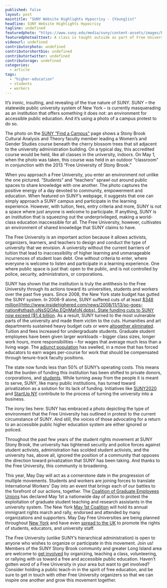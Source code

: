 ```yaml
---
published: false
layout: post
maintitle: "SUNY Website Highlights Hypocrisy - {Young}ist"
headline: SUNY Website Highlights Hypocrisy
tagline: undefined
featuredphoto: "https://www.suny.edu/media/suny/content-assets/images/banner/campuses/stonybrook_class_outside-1056x384.jpg"
featuredphotoalttext: A class is taught outside as part of Free University of Stony Brook in 2013.
videourl: undefined
contributorphoto: undefined
contributorshortbio: undefined
contributortwitter: undefined
contributorage: undefined
categories: 
  - article
tags: 
  - "higher-education"
  - students
  - workers
---
```


It’s ironic, insulting, and revealing of the true nature of SUNY. SUNY – the statewide public university system of New York – is currently masquerading as an institution that offers something it does not: an environment for accessible public education. And it’s using a photo of a campus protest to do so.

The photo on the [SUNY “Find a Campus”](https://www.suny.edu/attend/find-a-suny-campus/) page shows a Stony Brook Cultural Analysis and Theory faculty member leading a Women’s and Gender Studies course beneath the cherry blossom trees that sit adjacent to the university administration building. On a typical day, this accredited course would be held, like all classes in the university, indoors. On May 1, when the photo was taken, this course was held in an outdoor “classroom” in conjunction with the 2013 “Free University of Stony Brook.”

When you approach a Free University, you enter an environment not unlike the one pictured. “Students” and “teachers” sprawl out around public spaces to share knowledge with one another. The photo captures the positive energy of a day devoted to community, empowerment and education. When featured on SUNY’s webpage, it suggests that one can simply approach a SUNY campus and participate in the learning experience.  However, with tuition, fees, entry criteria and more, SUNY is not a space where just anyone is welcome to participate. If anything, SUNY is an institution that is squeezing out the underprivileged, making a world-class education inaccessible for all. The Free University, however, cultivates an environment of shared knowledge that SUNY claims to have.

The Free University is an important action because it allows activists, organizers, learners, and teachers to design and conduct the type of university that we envision. A university without the current barriers of tuition that lead to inaccessibility of higher learning and unmanageable incurrences of student loan debt. One without criteria to enter, where everyone is welcome to listen and participate in a learning experience.  One where public space is just that: open to the public, and is not controlled by police, security, administrators, or corporations.
 
SUNY has shown that the institution is truly the antithesis to the Free University through its actions toward its universities, students and workers over the past five years. Since 2008, the New York state budget has gutted the SUNY system. In 2008-9 alone, SUNY suffered cuts of at least [$348 million](http://www.insidehighered.com/news/2008/11/13/so-goes-nation#sthash.oNsSQOAp.EQnMafoN.dpbs). State funding cuts to SUNY now exceed [$1.4 billion](http://chronicle.com/article/NY-Budget-Takes-Another-Bite/126968/).  As a result, SUNY turned to the most vulnerable parts of the university and made them victim to the cuts. Humanities and art departments sustained heavy budget cuts or were [altogether eliminated](http://opinionator.blogs.nytimes.com/2010/10/11/the-crisis-of-the-humanities-officially-arrives/?_php=true&_type=blogs&_php=true&_type=blogs&_php=true&_type=blogs&_r=2). Tuition and fees increased for undergraduate students. Graduate student employees have been given larger workloads – bigger class sizes, longer work hours, more responsibilities – for wages that average much less than a living wage. The [adjunct population](http://zcomm.org/zblogs/inequality-on-campus/) has swelled, in a move that has forced educators to earn wages per-course for work that should be compensated through tenure-track faculty positions.   

The state now funds less than 50% of SUNY’s operating costs. This means that the burden of funding this institution has been shifted to private donors, corporations, and [students](http://www.timesunion.com/opinion/article/Editorial-Bait-and-switch-at-SUNY-5359798.php). While turning away from the people it is meant to serve, SUNY, like many public institutions, has turned toward privatization as a solution for its lack of funding. Initiatives like [SUNY2020](http://www.wnyc.org/story/194980-cuomo-signs-suny2020-legislation/) and [StartUp NY](http://www.insidehighered.com/news/2013/08/14/new-yorks-tax-free-plan-puts-suny-center-economic-development#sthash.qJv1bzrP.dpbs) contribute to the process of turning the university into a business.

The irony lies here: SUNY has embraced a photo depicting the type of environment that the Free University has outlined in protest to the current circumstance of SUNY. And still, the voices of those advocating for a return to an accessible public higher education system are either ignored or policed. 

Throughout the past few years of the student rights movement at SUNY Stony Brook, the university has tightened security and police forces against student activists, administration has scolded student activists, and the university has, above all, ignored the position of a community that opposes the direction toward privatization that SUNY has been taking. And thanks to the Free University, this community is broadening. 

This year, May Day will act as a cornerstone date in the progression of multiple movements. Students and workers are joining forces to translate International Workers’ Day into an event that brings each of our battles to the forefront of our actions, together. The [Coalition of Graduate Employees Unions](https://www.facebook.com/pages/Coalition-of-Graduate-Employee-Unions-CGEU/152542918132929) has declared May 1st a nationwide day of action to protest the exploitation of graduate student teaching and research assistants in the university system. The New York [May 1st Coalition](http://www.may1.info/) will hold its annual immigrant rights march and rally, endorsed and attended by many organizations and supporters. May Day Free Universities are being planned throughout [New York](http://freeuniversitynyc.org/) and have even [spread to the UK](http://reclaimeducation.wordpress.com/activties-announced/) to promote the rights of students, educators, and university staff. 

The Free University (unlike SUNY’s hierarchical administration) is open to anyone who wishes to organize or participate in this movement. Join us! Members of the SUNY Stony Brook community and greater Long Island area are welcome to [get involved](http://maydaystonybrook.org/get-involved/) by organizing, teaching a class, volunteering, or rallying with us toward a free and accessible public education. Haven’t gotten word of a Free University in your area but want to get involved? Consider holding a public teach-in in the spirit of free education, and be sure to get in touch with other Free University organizers so that we can inspire one another and grow this movement together.